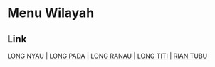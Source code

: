 # Menu Wilayah

## Link

[LONG NYAU](https://github.com/gigit-pemilu/pemilu-2024-65-kalimantan-utara/tree/main/pileg-dpr/hitung-suara/sub/65-kalimantan-utara/sub/02-malinau/sub/15-sungai-tubu/sub/2001-long-nyau)
 | 
[LONG PADA](https://github.com/gigit-pemilu/pemilu-2024-65-kalimantan-utara/tree/main/pileg-dpr/hitung-suara/sub/65-kalimantan-utara/sub/02-malinau/sub/15-sungai-tubu/sub/2005-long-pada)
 | 
[LONG RANAU](https://github.com/gigit-pemilu/pemilu-2024-65-kalimantan-utara/tree/main/pileg-dpr/hitung-suara/sub/65-kalimantan-utara/sub/02-malinau/sub/15-sungai-tubu/sub/2003-long-ranau)
 | 
[LONG TITI](https://github.com/gigit-pemilu/pemilu-2024-65-kalimantan-utara/tree/main/pileg-dpr/hitung-suara/sub/65-kalimantan-utara/sub/02-malinau/sub/15-sungai-tubu/sub/2002-long-titi)
 | 
[RIAN TUBU](https://github.com/gigit-pemilu/pemilu-2024-65-kalimantan-utara/tree/main/pileg-dpr/hitung-suara/sub/65-kalimantan-utara/sub/02-malinau/sub/15-sungai-tubu/sub/2004-rian-tubu)

